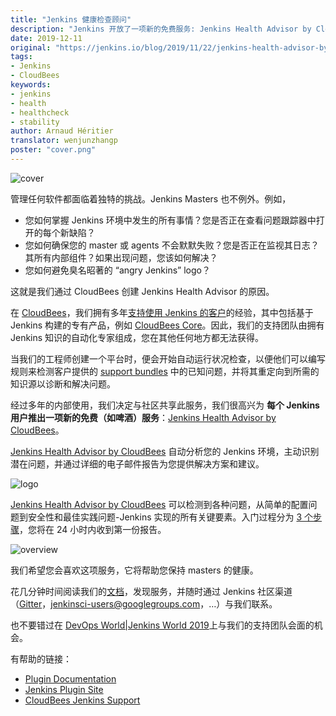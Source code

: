 ```yaml
---
title: "Jenkins 健康检查顾问"
description: "Jenkins 开放了一项新的免费服务: Jenkins Health Advisor by CloudBees，我们将教您如何使用它并保持您的 masters 健康。"
date: 2019-12-11
original: "https://jenkins.io/blog/2019/11/22/jenkins-health-advisor-by-cloudbees/"
tags:
- Jenkins
- CloudBees
keywords:
- jenkins
- health
- healthcheck
- stability
author: Arnaud Héritier
translator: wenjunzhangp
poster: "cover.png"
---
```


![cover](cover.png)

管理任何软件都面临着独特的挑战。Jenkins Masters 也不例外。例如，

* 您如何掌握 Jenkins 环境中发生的所有事情？您是否正在查看问题跟踪器中打开的每个新缺陷？
* 您如何确保您的 master 或 agents 不会默默失败？您是否正在监视其日志？其所有内部组件？如果出现问题，您该如何解决？
* 您如何避免臭名昭著的 “angry Jenkins” logo？

这就是我们通过 CloudBees 创建 Jenkins Health Advisor 的原因。

在 [CloudBees](https://www.cloudbees.com/?utm_medium=blog&utm_source=jenkins.io&utm_campaign=cloudbees-jenkins-advisor-plugin)，我们拥有多年[支持使用 Jenkins 的客户](https://www.cloudbees.com/products/cloudbees-jenkins-support/overview)的经验，其中包括基于 Jenkins 构建的专有产品，例如 [CloudBees Core](https://www.cloudbees.com/products/core/overview)。因此，我们的支持团队由拥有 Jenkins 知识的自动化专家组成，您在其他任何地方都无法获得。

当我们的工程师创建一个平台时，便会开始自动运行状况检查，以便他们可以编写规则来检测客户提供的 [support bundles](https://plugins.jenkins.io/support-core) 中的已知问题，并将其重定向到所需的知识源以诊断和解决问题。

经过多年的内部使用，我们决定与社区共享此服务，我们很高兴为 **每个 Jenkins 用户推出一项新的免费（如啤酒）服务**：[Jenkins Health Advisor by CloudBees](https://www.cloudbees.com/jenkins/health-advisor-plugin)。

[Jenkins Health Advisor by CloudBees](https://www.cloudbees.com/jenkins/health-advisor-plugin) 自动分析您的 Jenkins 环境，主动识别潜在问题，并通过详细的电子邮件报告为您提供解决方案和建议。

![logo](logo.svg)

[Jenkins Health Advisor by CloudBees](https://www.cloudbees.com/jenkins/health-advisor-plugin) 可以检测到各种问题，从简单的配置问题到安全性和最佳实践问题-Jenkins 实现的所有关键要素。入门过程分为 [3 个步骤](https://www.cloudbees.com/jenkins/health-advisor-plugin#download)，您将在 24 小时内收到第一份报告。

![overview](overview.png)

我们希望您会喜欢这项服务，它将帮助您保持 masters 的健康。

花几分钟时间阅读我们的[文档](https://docs.cloudbees.com/docs/admin-resources/latest/plugins/cloudbees-jenkins-advisor?utm_medium=blog&utm_source=jenkins.io&utm_campaign=cloudbees-jenkins-advisor-plugin)，发现服务，并随时通过 Jenkins 社区渠道（[Gitter](https://gitter.im/jenkinsci/jenkins)，[jenkinsci-users@googlegroups.com](https://groups.google.com/forum/#!forum/jenkinsci-users)，…）与我们联系。

也不要错过在 [DevOps World|Jenkins World 2019](https://www.cloudbees.com/devops-world/lisbon)上与我们的支持团队会面的机会。

有帮助的链接：

* [Plugin Documentation](https://docs.cloudbees.com/docs/admin-resources/latest/plugins/cloudbees-jenkins-advisor?utm_medium=blog&utm_source=jenkins.io&utm_campaign=cloudbees-jenkins-advisor-plugin)
* [Jenkins Plugin Site](https://plugins.jenkins.io/cloudbees-jenkins-advisor)
* [CloudBees Jenkins Support](https://www.cloudbees.com/products/cloudbees-jenkins-support/overview)